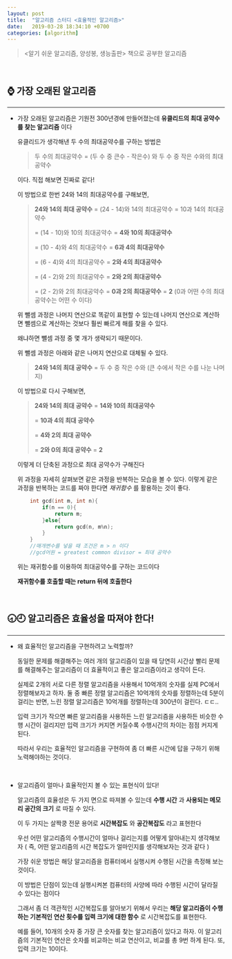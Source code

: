 ```yaml
---
layout: post
title:  "알고리즘 스터디 <효율적인 알고리즘>"
date:   2019-03-28 18:34:10 +0700
categories: [algorithm]
---
```



> <알기 쉬운 알고리즘, 양성봉, 생능출판> 책으로 공부한 알고리즘

<br>


## ⌚️ 가장 오래된 알고리즘
--- 

-  가장 오래된 알고리즘은 기원전 300년경에 만들어졌는데 __유클리드의 최대 공약수를 찾는 알고리즘__ 이다

	유클리드가 생각해낸 두 수의 최대공약수를 구하는 방법은

	> 두 수의 최대공약수 = (두 수 중 큰수 - 작은수) 와 두 수 중 작은 수와의 최대공약수

	이다. 직접 해보면 진짜로 같다!

	이 방법으로 한번 24와 14의 최대공약수를 구해보면,

	> __24와 14의 최대 공약수__ = (24 - 14)와 14의 최대공약수 = 10과 14의 최대공약수 
	> 
	> = (14 - 10)와 10의 최대공약수 = __4와 10의 최대공약수__
	>
	> = (10 - 4)와 4의 최대공약수 = __6과 4의 최대공약수__
	>
	> = (6 - 4)와 4의 최대공약수 = __2와 4의 최대공약수__
	>
	> = (4 - 2)와 2의 최대공약수 = __2와 2의 최대공약수__
	>
	> = (2 - 2)와 2의 최대공약수 = __0과 2의 최대공약수__ = __2__ (0과 어떤 수의 최대공약수는 어떤 수 이다)					   

	위 뺄셈 과정은 나머지 연산으로 똑같이 표현할 수 있는데 나머지 연산으로 계산하면 뺄셈으로 계산하는 것보다 훨씬 빠르게 해를 찾을 수 있다. 

	왜냐하면 뺄셈 과정 중 몇 개가 생략되기 때문이다.

	위 뺄셈 과정은 아래와 같은 나머지 연산으로 대체될 수 있다.

	> __24와 14의 최대 공약수__ = 두 수 중 작은 수와 (큰 수에서 작은 수를 나눈 나머지)

	이 방법으로 다시 구해보면,

	> __24와 14의 최대 공약수__ = __14와 10의 최대공약수__
	>
	> = __10과 4의 최대 공약수__
	>
	> = __4와 2의 최대 공약수__
	>
	> = __2와 0의 최대 공약수__ = __2__ 

	이렇게 더 단축된 과정으로 최대 공약수가 구해진다

	위 과정을 자세히 살펴보면 같은 과정을 반복하는 모습을 볼 수 있다. 이렇게 같은 과정을 반복하는 코드를 짜야 한다면 _재귀함수_ 를 활용하는 것이 좋다.

	~~~c
		int gcd(int m, int n){
			if(n == 0){
				return m;
			}else{
				return gcd(n, m%n);
			}
		}	
		//매개변수를 넣을 때 조건은 m > n 이다
		//gcd어원 = greatest common divisor = 최대 공약수
	~~~

	위는 재귀함수를 이용하여 최대공약수를 구하는 코드이다 

	__재귀함수를 호출할 때는 return 뒤에 호출한다__ 


	<br>

## 🕣🕘 알고리즘은 효율성을 따져야 한다!
--- 


- 왜 효율적인 알고리즘을 구현하려고 노력할까?

	동일한 문제를 해결해주는 여러 개의 알고리즘이 있을 때 당연히 시간상 빨리 문제를 해결해주는 알고리즘이 더 효율적이고 좋은 알고리즘이라고 생각이 든다.

	실제로 2개의 서로 다른 정렬 알고리즘을 사용해서 10억개의 숫자를 실제 PC에서 정렬해보자고 하자. 둘 중 빠른 정렬 알고리즘은 10억개의 숫자를 정렬하는데 5분이 걸리는 반면, 느린 정렬 알고리즘은 10억개를 정렬하는데 300년이 걸린다. ㄷㄷ..

	입력 크기가 작으면 빠른 알고리즘을 사용하든 느린 알고리즘을 사용하든 비슷한 수행 시간이 걸리지만 입력 크기가 커지면 커질수록 수행시간의 차이는 점점 커지게 된다.

	따라서 우리는 효율적인 알고리즘을 구현하여 좀 더 빠른 시간에 답을 구하기 위해 노력해야하는 것이다.  

	<br>

- 	알고리즘이 얼마나 효율적인지 볼 수 있는 표현식이 있다!

	알고리즘의 효율성은 두 가지 면으로 따져볼 수 있는데 __수행 시간__ 과 __사용되는 메모리 공간의 크기__ 로 따질 수 있다. 

	이 두 가지는 살짝쿵 전문 용어로 __시간복잡도__ 와 __공간복잡도__ 라고 표현한다

	우선 어떤 알고리즘의 수행시간이 얼마나 걸리는지를 어떻게 알아내는지 생각해보자 ( 즉, 어떤 알고리즘의 시간 복잡도가 얼마인지를 생각해보자는 것과 같다 )

	가장 쉬운 방법은 해당 알고리즘을 컴퓨터에서 실행시켜 수행된 시간을 측정해 보는 것이다. 
	
	이 방법은 단점이 있는데 실행시켜본 컴퓨터의 사양에 따라 수행된 시간이 달라질 수 있다는 점이다

	그래서 좀 더 객관적인 시간복잡도를 알아보기 위해서 우리는 __해당 알고리즘이 수행하는 기본적인 연산 횟수를 입력 크기에 대한 함수__ 로 시간복잡도를 표현한다.

	예를 들어, 10개의 숫자 중 가장 큰 숫자를 찾는 알고리즘이 있다고 하자. 이 알고리즘의 기본적인 연산은 숫자를 비교하는 비교 연산이고, 비교를 총 9번 하게 된다. 또, 입력 크기는 10이다. 


	<br>

##  